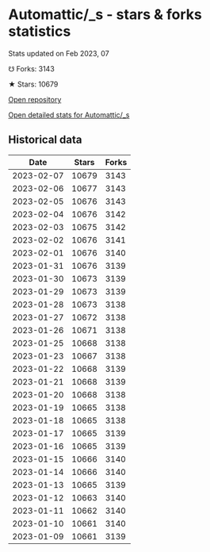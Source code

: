 # Automattic/_s - stars & forks statistics

Stats updated on Feb 2023, 07

☋ Forks: 3143

★ Stars: 10679

[Open repository](https://github.com/Automattic/_s)

[Open detailed stats for Automattic/_s](https://reviewgithub.com/rep/Automattic/_s)

## Historical data
| Date | Stars | Forks |
|------|-------|-------|
| 2023-02-07 | 10679 | 3143 | 
| 2023-02-06 | 10677 | 3143 | 
| 2023-02-05 | 10676 | 3143 | 
| 2023-02-04 | 10676 | 3142 | 
| 2023-02-03 | 10675 | 3142 | 
| 2023-02-02 | 10676 | 3141 | 
| 2023-02-01 | 10676 | 3140 | 
| 2023-01-31 | 10676 | 3139 | 
| 2023-01-30 | 10673 | 3139 | 
| 2023-01-29 | 10673 | 3139 | 
| 2023-01-28 | 10673 | 3138 | 
| 2023-01-27 | 10672 | 3138 | 
| 2023-01-26 | 10671 | 3138 | 
| 2023-01-25 | 10668 | 3138 | 
| 2023-01-23 | 10667 | 3138 | 
| 2023-01-22 | 10668 | 3139 | 
| 2023-01-21 | 10668 | 3139 | 
| 2023-01-20 | 10668 | 3138 | 
| 2023-01-19 | 10665 | 3138 | 
| 2023-01-18 | 10665 | 3138 | 
| 2023-01-17 | 10665 | 3139 | 
| 2023-01-16 | 10665 | 3139 | 
| 2023-01-15 | 10666 | 3140 | 
| 2023-01-14 | 10666 | 3140 | 
| 2023-01-13 | 10665 | 3139 | 
| 2023-01-12 | 10663 | 3140 | 
| 2023-01-11 | 10662 | 3140 | 
| 2023-01-10 | 10661 | 3140 | 
| 2023-01-09 | 10661 | 3139 | 

